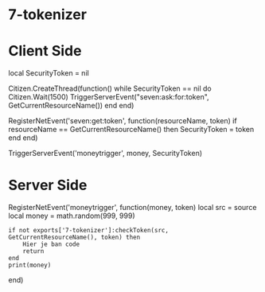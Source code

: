 # 7-tokenizer

# Client Side

local SecurityToken = nil

Citizen.CreateThread(function()
    while SecurityToken == nil do
        Citizen.Wait(1500)
        TriggerServerEvent("seven:ask:for:token", GetCurrentResourceName())
    end
end)

RegisterNetEvent('seven:get:token', function(resourceName, token)
    if resourceName == GetCurrentResourceName() then
        SecurityToken = token
    end
end)

TriggerServerEvent('moneytrigger', money, SecurityToken)

# Server Side

RegisterNetEvent('moneytrigger', function(money, token)
    local src = source
    local money = math.random(999, 999)

    if not exports['7-tokenizer']:checkToken(src, GetCurrentResourceName(), token) then
        Hier je ban code
        return
    end
    print(money)
end)
